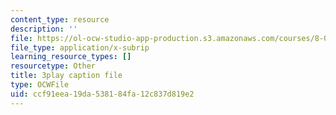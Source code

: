 ```yaml
---
content_type: resource
description: ''
file: https://ol-ocw-studio-app-production.s3.amazonaws.com/courses/8-01sc-classical-mechanics-fall-2016/ccf91eea19da538184fa12c837d819e2_RX88J2e4W0M.vtt
file_type: application/x-subrip
learning_resource_types: []
resourcetype: Other
title: 3play caption file
type: OCWFile
uid: ccf91eea-19da-5381-84fa-12c837d819e2
---
```

